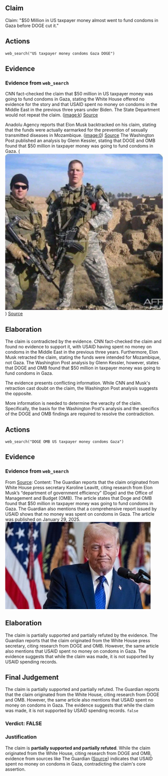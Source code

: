 ## Claim
Claim: "$50 Million in US taxpayer money almost went to fund condoms in Gaza before DOGE cut it."

## Actions
```
web_search("US taxpayer money condoms Gaza DOGE")
```

## Evidence
### Evidence from `web_search`
CNN fact-checked the claim that $50 million in US taxpayer money was going to fund condoms in Gaza, stating the White House offered no evidence for the story and that USAID spent no money on condoms in the Middle East in the previous three years under Biden. The State Department would not repeat the claim. (<image:k>) [Source](https://www.cnn.com/2025/01/29/politics/gaza-condoms-fact-check)

Anadolu Agency reports that Elon Musk backtracked on his claim, stating that the funds were actually earmarked for the prevention of sexually transmitted diseases in Mozambique. (<image:0>) [Source](https://www.aa.com.tr/en/americas/musk-walks-back-claim-us-intended-to-send-50m-worth-of-condoms-to-gaza/3479148) The Washington Post published an analysis by Glenn Kessler, stating that DOGE and OMB found that $50 million in taxpayer money was going to fund condoms in Gaza. (![image 1](media/0.jpg)) [Source](https://www.washingtonpost.com/politics/2025/01/29/gaza-condoms-fact-checker-trump/)


## Elaboration
The claim is contradicted by the evidence. CNN fact-checked the claim and found no evidence to support it, with USAID having spent no money on condoms in the Middle East in the previous three years. Furthermore, Elon Musk retracted the claim, stating the funds were intended for Mozambique, not Gaza. The Washington Post analysis by Glenn Kessler, however, states that DOGE and OMB found that $50 million in taxpayer money was going to fund condoms in Gaza.

The evidence presents conflicting information. While CNN and Musk's retraction cast doubt on the claim, the Washington Post analysis suggests the opposite.

More information is needed to determine the veracity of the claim. Specifically, the basis for the Washington Post's analysis and the specifics of the DOGE and OMB findings are required to resolve the contradiction.


## Actions
```
web_search("DOGE OMB US taxpayer money condoms Gaza")
```

## Evidence
### Evidence from `web_search`
From [Source](https://www.theguardian.com/us-news/2025/jan/29/trump-condoms-gaza): 
Content: The Guardian reports that the claim originated from White House press secretary Karoline Leavitt, citing research from Elon Musk’s “department of government efficiency” (Doge) and the Office of Management and Budget (OMB). The article states that Doge and OMB found that $50 million in taxpayer money was going to fund condoms in Gaza. The Guardian also mentions that a comprehensive report issued by USAID shows that no money was spent on condoms in Gaza. The article was published on January 29, 2025. ![image 10158](media/2025-08-30_07-02-1756537352-971104.jpg)


## Elaboration
The claim is partially supported and partially refuted by the evidence. The Guardian reports that the claim originated from the White House press secretary, citing research from DOGE and OMB. However, the same article also mentions that USAID spent no money on condoms in Gaza. The evidence suggests that while the claim was made, it is not supported by USAID spending records.


## Final Judgement
The claim is partially supported and partially refuted. The Guardian reports that the claim originated from the White House, citing research from DOGE and OMB. However, the same article also mentions that USAID spent no money on condoms in Gaza. The evidence suggests that while the claim was made, it is not supported by USAID spending records. `false`


### Verdict: FALSE

### Justification
The claim is **partially supported and partially refuted**. While the claim originated from the White House, citing research from DOGE and OMB, evidence from sources like The Guardian ([Source](https://www.theguardian.com/us-news/2025/jan/29/trump-condoms-gaza)) indicates that USAID spent no money on condoms in Gaza, contradicting the claim's core assertion.
